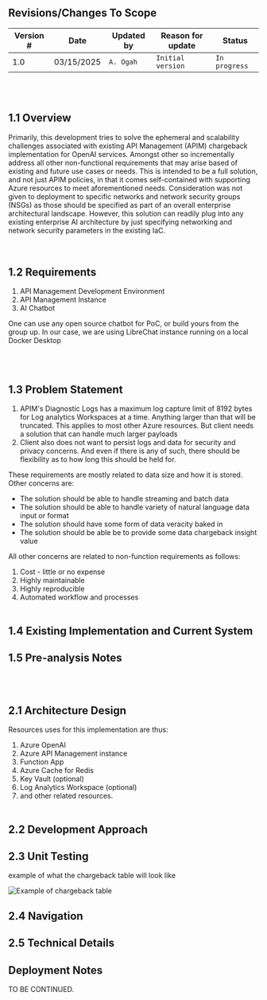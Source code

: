 ## Revisions/Changes To Scope
<table>
    <thead>
      <tr>
        <th>Version #</th>
        <th>Date</th>
        <th>Updated by</th>
        <th>Reason for update</th>
        <th>Status</th>
      </tr>
    </thead>
    <tbody>
        <tr>
            <td>1.0</td>
            <td>03/15/2025</td>
            <td><code>A. Ogah</code></td>
            <td><code>Initial version</code></td>
            <td><code>In progress</code></td>
        </tr>        
    </tbody>
  </table>
<br /><br />


## 1.1 Overview

Primarily, this development tries to solve the ephemeral and scalability challenges associated with existing API Management (APIM) chargeback implementation for OpenAI services. Amongst other so incrementally address all other non-functional requirements that may arise based of existing and future use cases or needs. This is intended to be a full solution, and not just APIM policies, in that it comes self-contained with supporting Azure resources to meet aforementioned needs. Consideration was not given to deployment to specific networks and network security groups (NSGs) as those should be specified as part of an overall enterprise architectural landscape. However, this solution can readily plug into any existing enterprise AI architecture by just specifying networking and network security parameters in the existing IaC.  
<br /><br />




## 1.2 Requirements

1. API Management Development Environment
2. API Management Instance
3. AI Chatbot 

One can use any open source chatbot for PoC, or build yours from the group up. In our case, we are using LibreChat instance running on a local Docker Desktop 

<br /><br />


## 1.3  Problem Statement

1. APIM's Diagnostic Logs has a maximum log capture limit of 8192 bytes for Log analytics Workspaces at 
a time. Anything larger than that will be truncated. This applies to most other Azure resources. 
But client needs a solution that can handle much larger payloads
2. Client also does not want to persist logs and data for security and privacy concerns. And even if there 
is any of such, there should be flexibility as to how long this should be held for.

These requirements are mostly related to data size and how it is stored. Other concerns are:
 - The solution should be able to handle streaming and batch data
 - The solution should be able to handle variety of natural language data input or format
 - The solution should have some form of data veracity baked in
 - The solution should be able be to provide some data chargeback insight value

 All other concerns are related to non-function requirements as follows:
 1. Cost - little or no expense
 2. Highly maintainable
 3. Highly reproducible
 4. Automated workflow and processes
<br /><br />

## 1.4 Existing Implementation and Current System

## 1.5 Pre-analysis Notes
<br /><br />

## 2.1 Architecture Design

Resources uses for this implementation are thus:
1. Azure OpenAI 
2. Azure API Management instance 
3. Function App 
4. Azure Cache for Redis 
5. Key Vault (optional) 
6. Log Analytics Workspace (optional)
7. and other related resources.
<br /><br />


## 2.2 Development Approach

## 2.3 Unit Testing
example of what the chargeback table will look like 

![Example of chargeback table](app/backend/example-log-chargeback.png)
## 2.4 Navigation

## 2.5 Technical Details

## Deployment Notes



TO BE CONTINUED.





